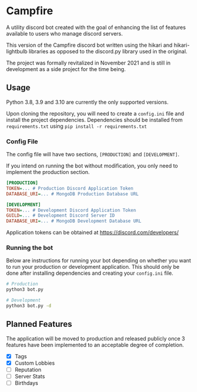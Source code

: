 # Campfire

A utility discord bot created with the goal of enhancing the list of features available to users who manage discord servers.

This version of the Campfire discord bot written using the hikari and hikari-lightbulb libraries as opposed to the discord.py library used in the original.

The project was formally revitalized in November 2021 and is still in development as a side project for the time being.

## Usage

Python 3.8, 3.9 and 3.10 are currently the only supported versions.

Upon cloning the repository, you will need to create a `config.ini` file and install the project dependencies. Dependencies should be installed from `requirements.txt` using `pip install -r requirements.txt`

### Config File

The config file will have two sections, `[PRODUCTION]` and `[DEVELOPMENT]`.

If you intend on running the bot without modification, you only need to implement the production section.

```ini
[PRODUCTION]
TOKEN=... # Production Discord Application Token
DATABASE_URI=... # MongoDB Production Database URL

[DEVELOPMENT]
TOKEN=... # Development Discord Application Token
GUILD=... # Development Discord Server ID
DATABASE_URI=... # MongoDB Development Database URL
```

Application tokens can be obtained at https://discord.com/developers/

### Running the bot

Below are instructions for running your bot depending on whether you want to run your production or development application. This should only be done after installing dependencies and creating your `config.ini` file.

```bash
# Production
python3 bot.py

# Development
python3 bot.py -d
```

## Planned Features

The application will be moved to production and released publicly once 3 features have been implemented to an acceptable degree of completion.

- [x] Tags
- [x] Custom Lobbies
- [ ] Reputation
- [ ] Server Stats
- [ ] Birthdays
